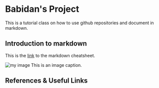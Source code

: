 # Babidan's Project
This is a tutorial class on how to use github repositories and document in markdown. 

## Introduction to markdown
This is the [link](https://www.markdownguide.org/cheat-sheet/) to the markdown cheatsheet.


![my image](https://via.placeholder.com/30)
This is an image caption.

## References & Useful Links
